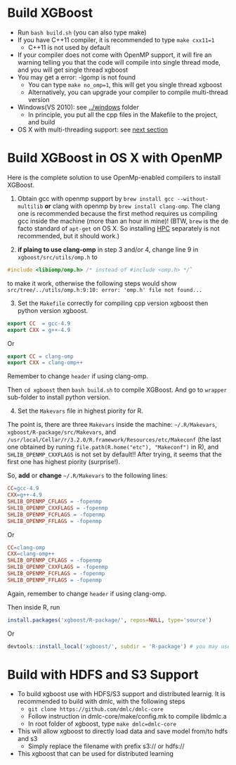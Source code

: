 Build XGBoost
====
* Run ```bash build.sh``` (you can also type make)
* If you have C++11 compiler, it is recommended to type ```make cxx11=1```
  - C++11 is not used by default
* If your compiler does not come with OpenMP support, it will fire an warning telling you that the code will compile into single thread mode, and you will get single thread xgboost
* You may get a error: -lgomp is not found
  - You can type ```make no_omp=1```, this will get you single thread xgboost
  - Alternatively, you can upgrade your compiler to compile multi-thread version
* Windows(VS 2010): see [../windows](../windows) folder
  - In principle, you put all the cpp files in the Makefile to the project, and build
* OS X with multi-threading support: see [next section](#openmp-for-os-x)

Build XGBoost in OS X with OpenMP
====
Here is the complete solution to use OpenMp-enabled compilers to install XGBoost.

1. Obtain gcc with openmp support by `brew install gcc --without-multilib` **or** clang with openmp by `brew install clang-omp`. The clang one is recommended because the first method requires us compiling gcc inside the machine (more than an hour in mine)! (BTW, `brew` is the de facto standard of `apt-get` on OS X. So installing [HPC](http://hpc.sourceforge.net/) separately is not recommended, but it should work.)

2. **if plaing to use clang-omp** in step 3 and/or 4, change line 9 in `xgboost/src/utils/omp.h` to 

  ```C++
  #include <libiomp/omp.h> /* instead of #include <omp.h> */` 
  ```

  to make it work, otherwise the following steps would show `src/tree/../utils/omp.h:9:10: error: 'omp.h' file not found...`



3. Set the `Makefile` correctly for compiling cpp version xgboost then python version xgboost.

  ```Makefile
  export CC  = gcc-4.9
  export CXX = g++-4.9
  ```

  Or

  ```Makefile
  export CC = clang-omp
  export CXX = clang-omp++
  ```

  Remember to change `header` if using clang-omp. 
  
  Then `cd xgboost` then `bash build.sh` to compile XGBoost. And go to `wrapper` sub-folder to install python version.

4. Set the `Makevars` file in highest piority for R. 

  The point is, there are three `Makevars` inside the machine: `~/.R/Makevars`, `xgboost/R-package/src/Makevars`, and `/usr/local/Cellar/r/3.2.0/R.framework/Resources/etc/Makeconf` (the last one obtained by runing `file.path(R.home("etc"), "Makeconf")` in R), and `SHLIB_OPENMP_CXXFLAGS` is not set by default!! After trying, it seems that the first one has highest piority (surprise!).

  So, **add** or **change** `~/.R/Makevars` to the following lines:

  ```Makefile
  CC=gcc-4.9
  CXX=g++-4.9
  SHLIB_OPENMP_CFLAGS = -fopenmp
  SHLIB_OPENMP_CXXFLAGS = -fopenmp
  SHLIB_OPENMP_FCFLAGS = -fopenmp
  SHLIB_OPENMP_FFLAGS = -fopenmp
  ```

  Or

  ```Makefile
  CC=clang-omp
  CXX=clang-omp++
  SHLIB_OPENMP_CFLAGS = -fopenmp
  SHLIB_OPENMP_CXXFLAGS = -fopenmp
  SHLIB_OPENMP_FCFLAGS = -fopenmp
  SHLIB_OPENMP_FFLAGS = -fopenmp
  ```

  Again, remember to change `header` if using clang-omp.

  Then inside R, run 

  ```R
  install.packages('xgboost/R-package/', repos=NULL, type='source')
  ```
  
  Or
  
  ```R
  devtools::install_local('xgboost/', subdir = 'R-package') # you may use devtools
  ```


Build with HDFS and S3 Support
=====
* To build xgboost use with HDFS/S3 support and distributed learnig. It is recommended to build with dmlc, with the following steps
  - ```git clone https://github.com/dmlc/dmlc-core```
  - Follow instruction in dmlc-core/make/config.mk to compile libdmlc.a
  - In root folder of xgboost, type ```make dmlc=dmlc-core```
* This will allow xgboost to directly load data and save model from/to hdfs and s3
  - Simply replace the filename with prefix s3:// or hdfs://
* This xgboost that can be used for distributed learning
